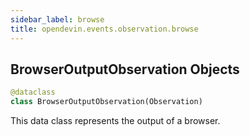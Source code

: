 ```yaml
---
sidebar_label: browse
title: opendevin.events.observation.browse
---
```


## BrowserOutputObservation Objects

```python
@dataclass
class BrowserOutputObservation(Observation)
```

This data class represents the output of a browser.

